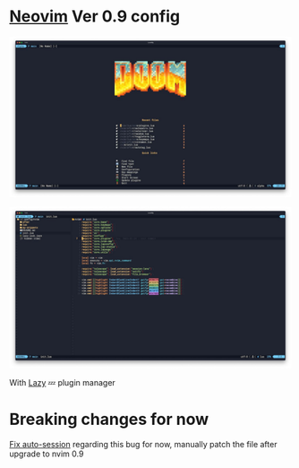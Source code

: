 # [Neovim](https://neovim.io/) Ver 0.9 config

![doom-dashboard](https://github.com/mactanxin/neovim-config/raw/main/screenshots/dashboard.jpg)



![interface](https://github.com/mactanxin/neovim-config/raw/main/screenshots/main.jpg)

With [Lazy](https://github.com/folke/lazy.nvim) 💤 plugin manager

# Breaking changes for now

[Fix auto-session](https://github.com/rmagatti/session-lens/pull/42/files) regarding this bug for now,
manually patch the file after upgrade to nvim 0.9
